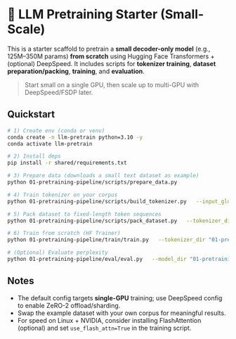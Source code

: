 # 🧱 LLM Pretraining Starter (Small-Scale)

This is a starter scaffold to pretrain a **small decoder-only model** (e.g., 125M–350M params) **from scratch** using Hugging Face Transformers + (optional) DeepSpeed.
It includes scripts for **tokenizer training**, **dataset preparation/packing**, **training**, and **evaluation**.

> Start small on a single GPU, then scale up to multi-GPU with DeepSpeed/FSDP later.

## Quickstart

```bash
# 1) Create env (conda or venv)
conda create -n llm-pretrain python=3.10 -y
conda activate llm-pretrain

# 2) Install deps
pip install -r shared/requirements.txt

# 3) Prepare data (downloads a small text dataset as example)
python 01-pretraining-pipeline/scripts/prepare_data.py

# 4) Train tokenizer on your corpus
python 01-pretraining-pipeline/scripts/build_tokenizer.py   --input_glob "01-pretraining-pipeline/data/raw/*.txt"   --vocab_size 32000   --model_type bpe   --output "01-pretraining-pipeline/results/tokenizer"

# 5) Pack dataset to fixed-length token sequences
python 01-pretraining-pipeline/scripts/pack_dataset.py   --tokenizer_dir "01-pretraining-pipeline/results/tokenizer"   --input_glob "01-pretraining-pipeline/data/raw/*.txt"   --seq_len 1024   --output_path "01-pretraining-pipeline/data/processed/train.arrow"

# 6) Train from scratch (HF Trainer)
python 01-pretraining-pipeline/train/train.py   --tokenizer_dir "01-pretraining-pipeline/results/tokenizer"   --processed_path "01-pretraining-pipeline/data/processed/train.arrow"   --model_config "01-pretraining-pipeline/config/model_config.yaml"   --output_dir "01-pretraining-pipeline/results/checkpoints/run1"   --deepspeed "01-pretraining-pipeline/train/ds_zero2.json"

# (Optional) Evaluate perplexity
python 01-pretraining-pipeline/eval/eval.py   --model_dir "01-pretraining-pipeline/results/checkpoints/run1"   --tokenizer_dir "01-pretraining-pipeline/results/tokenizer"
```

## Notes
- The default config targets **single-GPU** training; use DeepSpeed config to enable ZeRO-2 offload/sharding.
- Swap the example dataset with your own corpus for meaningful results.
- For speed on Linux + NVIDIA, consider installing FlashAttention (optional) and set `use_flash_attn=True` in the training script.
